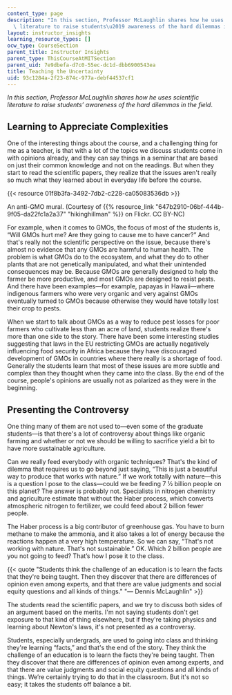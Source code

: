 ```yaml
---
content_type: page
description: "In this section, Professor McLaughlin shares how he uses scientific\
  \ literature to raise students\u2019 awareness of the hard dilemmas in the field. "
layout: instructor_insights
learning_resource_types: []
ocw_type: CourseSection
parent_title: Instructor Insights
parent_type: ThisCourseAtMITSection
parent_uid: 7e9dbefa-d7c0-55ec-dc1d-dbb6900543ea
title: Teaching the Uncertainty
uid: 93c1284a-2f23-874c-977a-debf44537cf1
---
```


_In this section, Professor McLaughlin shares how he uses scientific literature to raise students’ awareness of the hard dilemmas in the field_.

Learning to Appreciate Complexities
-----------------------------------

One of the interesting things about the course, and a challenging thing for me as a teacher, is that with a lot of the topics we discuss students come in with opinions already, and they can say things in a seminar that are based on just their common knowledge and not on the readings. But when they start to read the scientific papers, they realize that the issues aren't really so much what they learned about in everyday life before the course.

{{< resource 01f8b3fa-3492-7db2-c228-ca05083536db >}}

An anti-GMO mural. (Courtesy of {{% resource_link "647b2910-06bf-444b-9f05-da22fc1a2a37" "hikinghillman" %}} on Flickr. CC BY-NC)

For example, when it comes to GMOs, the focus of most of the students is, “Will GMOs hurt me? Are they going to cause me to have cancer?” And that's really not the scientific perspective on the issue, because there's almost no evidence that any GMOs are harmful to human health. The problem is what GMOs do to the ecosystem, and what they do to other plants that are not genetically manipulated, and what their unintended consequences may be. Because GMOs are generally designed to help the farmer be more productive, and most GMOs are designed to resist pests. And there have been examples—for example, papayas in Hawaii—where indigenous farmers who were very organic and very against GMOs eventually turned to GMOs because otherwise they would have totally lost their crop to pests.

When we start to talk about GMOs as a way to reduce pest losses for poor farmers who cultivate less than an acre of land, students realize there's more than one side to the story. There have been some interesting studies suggesting that laws in the EU restricting GMOs are actually negatively influencing food security in Africa because they have discouraged development of GMOs in countries where there really is a shortage of food. Generally the students learn that most of these issues are more subtle and complex than they thought when they came into the class. By the end of the course, people's opinions are usually not as polarized as they were in the beginning.

Presenting the Controversy
--------------------------

One thing many of them are not used to—even some of the graduate students—is that there's a lot of controversy about things like organic farming and whether or not we should be willing to sacrifice yield a bit to have more sustainable agriculture.

Can we really feed everybody with organic techniques? That's the kind of dilemma that requires us to go beyond just saying, “This is just a beautiful way to produce that works with nature.” If we work totally with nature—this is a question I pose to the class—could we be feeding 7 ½ billion people on this planet? The answer is probably not. Specialists in nitrogen chemistry and agriculture estimate that without the Haber process, which converts atmospheric nitrogen to fertilizer, we could feed about 2 billion fewer people.

The Haber process is a big contributor of greenhouse gas. You have to burn methane to make the ammonia, and it also takes a lot of energy because the reactions happen at a very high temperature. So we can say, “That's not working with nature. That's not sustainable.” OK. Which 2 billion people are you not going to feed? That’s how I pose it to the class.

{{< quote "Students think the challenge of an education is to learn the facts that they're being taught. Then they discover that there are differences of opinion even among experts, and that there are value judgments and social equity questions and all kinds of things." "— Dennis McLaughlin" >}}

The students read the scientific papers, and we try to discuss both sides of an argument based on the merits. I'm not saying students don't get exposure to that kind of thing elsewhere, but if they're taking physics and learning about Newton's laws, it's not presented as a controversy.

Students, especially undergrads, are used to going into class and thinking they're learning “facts,” and that's the end of the story. They think the challenge of an education is to learn the facts they're being taught. Then they discover that there are differences of opinion even among experts, and that there are value judgments and social equity questions and all kinds of things. We’re certainly trying to do that in the classroom. But it's not so easy; it takes the students off balance a bit.